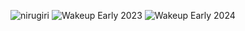 ![nirugiri](https://img.shields.io/static/v1?label=nirugiri&message=1305310&color=ff69b4)
![Wakeup Early 2023](https://img.shields.io/badge/Wakeup_Early_2023-195/365-blue)
![Wakeup Early 2024](https://img.shields.io/badge/Wakeup_Early_2024-223/290-blue)
